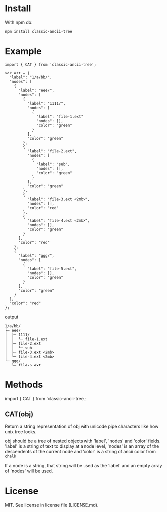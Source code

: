 # Install 

With npm do:
```
npm install classic-ancii-tree
```

# Example

```
import { CAT } from 'classic-ancii-tree';

var ast = {
  "label": "1/a/bb/",
  "nodes": [
    {
      "label": "eee/",
      "nodes": [
        {
          "label": "1111/",
          "nodes": [
            {
              "label": "file-1.ext",
              "nodes": [],
              "color": "green"
            }
          ],
          "color": "green"
        },
        {
          "label": "file-2.ext",
          "nodes": [
          	{
          	  "label": "sub",
          	  "nodes": [],
          	  "color": "green"
          	}
          ],
          "color": "green"
        },
        {
          "label": "file-3.ext <2mb>",
          "nodes": [],
          "color": "red"
        },
        {
          "label": "file-4.ext <2mb>",
          "nodes": [],
          "color": "green"
        }
      ],
      "color": "red"
    },
    {
      "label": "ggg/",
      "nodes": [
        {
          "label": "file-5.ext",
          "nodes": [],
          "color": "green"
        }
      ],
      "color": "green"
    }
  ],
  "color": "red"
};
```
output
```
1/a/bb/
├─ eee/
│  ├─ 1111/
│  │  └─ file-1.ext
│  ├─ file-2.ext
│  │  └─ sub
│  ├─ file-3.ext <2mb>
│  └─ file-4.ext <2mb>
└─ ggg/
   └─ file-5.ext
```

# Methods

import { CAT } from 'classic-ancii-tree';

## CAT(obj)

Return a string representation of obj with unicode pipe characters like how unix tree looks.

obj should be a tree of nested objects with 'label', 'nodes' and 'color' fields. 'label' is a string of text to display at a node level, 'nodes' is an array of the descendents of the current node and 'color' is a string of ancii color from ```chalk```

If a node is a string, that string will be used as the 'label' and an empty array of 'nodes' will be used.

# License

MIT. See license in license file (LICENSE.md).
